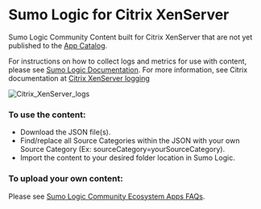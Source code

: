 # Sumo Logic for Citrix XenServer
Sumo Logic Community Content built for Citrix XenServer that are not yet published to the [App Catalog](https://help.sumologic.com/docs/integrations/).

For instructions on how to collect logs and metrics for use with content, please see [Sumo Logic Documentation](https://help.sumologic.com/docs/send-data/). For more information, see Citrix documentation at [Citrix XenServer logging](https://xenserver.org/partners/developing-products-for-xenserver/20-dev-hints/90-xs-log-debug-understand.html)

![Citrix_XenServer_logs](Screenshots/Citrix_XenServer_Logs.png)

### To use the content:
- Download the JSON file(s).
- Find/replace all Source Categories within the JSON with your own Source Category (Ex: sourceCategory=yourSourceCategory).
- Import the content to your desired folder location in Sumo Logic.

### To upload your own content:
Please see [Sumo Logic Community Ecosystem Apps FAQs](https://help.sumologic.com/docs/integrations/community-ecosystem-apps/#faq).